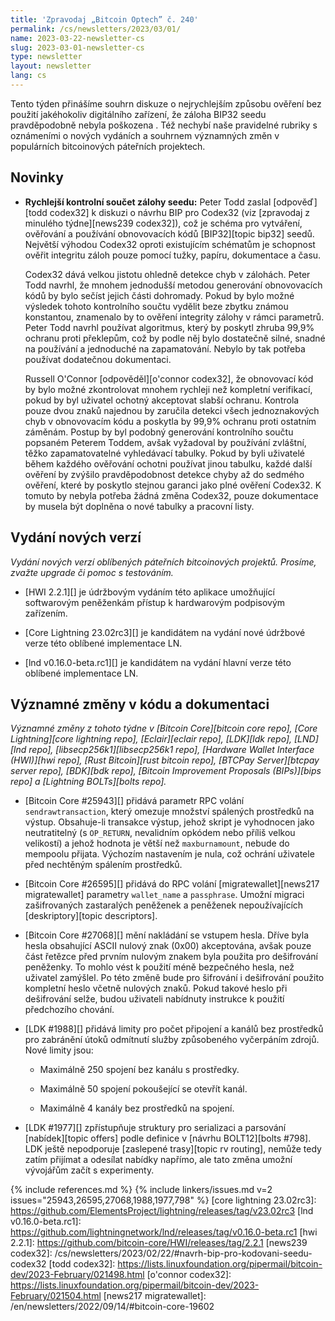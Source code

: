 ```yaml
---
title: 'Zpravodaj „Bitcoin Optech” č. 240'
permalink: /cs/newsletters/2023/03/01/
name: 2023-03-22-newsletter-cs
slug: 2023-03-01-newsletter-cs
type: newsletter
layout: newsletter
lang: cs
---
```

Tento týden přinášíme souhrn diskuze o nejrychlejším způsobu ověření bez
použití jakéhokoliv digitálního zařízení, že záloha BIP32 seedu pravděpodobně
nebyla poškozena . Též nechybí naše pravidelné rubriky s oznámeními
o nových vydáních a souhrnem významných změn v populárních bitcoinových
páteřních projektech.

## Novinky

- **Rychlejší kontrolní součet zálohy seedu:** Peter Todd zaslal
  [odpověď][todd codex32] k diskuzi o návrhu BIP pro Codex32 (viz
  [zpravodaj z minulého týdne][news239 codex32]), což je schéma
  pro vytváření, ověřování a používání obnovovacích kódů [BIP32][topic bip32]
  seedů. Největší výhodou Codex32 oproti existujícím schématům je schopnost
  ověřit integritu záloh pouze pomocí tužky, papíru, dokumentace a
  času.

  Codex32 dává velkou jistotu ohledně detekce chyb v zálohách. Peter Todd
  navrhl, že mnohem jednodušší metodou generování obnovovacích kódů by bylo
  sečíst jejich části dohromady. Pokud by bylo možné výsledek tohoto kontrolního
  součtu vydělit beze zbytku známou konstantou, znamenalo by to ověření
  integrity zálohy v rámci parametrů. Peter Todd navrhl používat algoritmus,
  který by poskytl zhruba 99,9% ochranu proti překlepům, což by podle něj
  bylo dostatečně silné, snadné na používání a jednoduché na zapamatování.
  Nebylo by tak potřeba používat dodatečnou dokumentaci.

  Russell O'Connor [odpověděl][o'connor codex32], že obnovovací
  kód by bylo možné zkontrolovat mnohem rychleji než kompletní verifikací,
  pokud by byl uživatel ochotný akceptovat slabší ochranu. Kontrola pouze
  dvou znaků najednou by zaručila detekci všech jednoznakových chyb v
  obnovovacím kódu a poskytla by 99,9% ochranu proti ostatním záměnám.
  Postup by byl podobný generování kontrolního součtu popsaném Peterem
  Toddem, avšak vyžadoval by používání zvláštní, těžko zapamatovatelné
  vyhledávací tabulky. Pokud by byli uživatelé během každého ověřování
  ochotni používat jinou tabulku, každé další ověření by zvýšilo pravděpodobnost
  detekce chyby až do sedmého ověření, které by poskytlo stejnou garanci
  jako plné ověření Codex32. K tomuto by nebyla potřeba žádná změna Codex32,
  pouze dokumentace by musela být doplněna o nové tabulky a pracovní listy.

## Vydání nových verzí

*Vydání nových verzí oblíbených páteřních bitcoinových projektů. Prosíme,
zvažte upgrade či pomoc s testováním.*

- [HWI 2.2.1][] je údržbovým vydáním této aplikace umožňující softwarovým
  peněženkám přístup k hardwarovým podpisovým zařízením.

- [Core Lightning 23.02rc3][] je kandidátem na vydání nové údržbové verze
  této oblíbené implementace LN.

- [lnd v0.16.0-beta.rc1][] je kandidátem na vydání hlavní verze této oblíbené
  implementace LN.

## Významné změny v kódu a dokumentaci

*Významné změny z tohoto týdne v [Bitcoin Core][bitcoin core repo], [Core
Lightning][core lightning repo], [Eclair][eclair repo], [LDK][ldk repo],
[LND][lnd repo], [libsecp256k1][libsecp256k1 repo], [Hardware Wallet
Interface (HWI)][hwi repo], [Rust Bitcoin][rust bitcoin repo], [BTCPay
Server][btcpay server repo], [BDK][bdk repo], [Bitcoin Improvement
Proposals (BIPs)][bips repo] a [Lightning BOLTs][bolts repo].*

- [Bitcoin Core #25943][] přidává parametr RPC volání `sendrawtransaction`,
  který omezuje množství spálených prostředků na výstup. Obsahuje-li
  transakce výstup, jehož skript je vyhodnocen jako neutratitelný (s
  `OP_RETURN`, nevalidním opkódem nebo příliš velkou velikostí) a jehož
  hodnota je větší než `maxburnamount`, nebude do mempoolu přijata.
  Výchozím nastavením je nula, což ochrání uživatele před nechtěným
  spálením prostředků.

- [Bitcoin Core #26595][] přidává do RPC volání [migratewallet][news217
  migratewallet] parametry `wallet_name` a `passphrase`. Umožní
  migraci zašifrovaných zastaralých peněženek a peněženek nepoužívajících
  [deskriptory][topic descriptors].

- [Bitcoin Core #27068][] mění nakládání se vstupem hesla. Dříve byla hesla
  obsahující ASCII nulový znak (0x00) akceptována, avšak pouze část
  řetězce před prvním nulovým znakem byla použita pro dešifrování
  peněženky. To mohlo vést k použití méně bezpečného hesla, než uživatel
  zamýšlel. Po této změně bude pro šifrování i dešifrování použito
  kompletní heslo včetně nulových znaků. Pokud takové heslo při
  dešifrování selže, budou uživateli nabídnuty instrukce k použití
  předchozího chování.

- [LDK #1988][] přidává limity pro počet připojení a kanálů bez prostředků
  pro zabránění útoků odmítnutí služby způsobeného vyčerpáním zdrojů. Nové
  limity jsou:

    - Maximálně 250 spojení bez kanálu s prostředky.

    - Maximálně 50 spojení pokoušející se otevřít kanál.

    - Maximálně 4 kanály bez prostředků na spojení.

- [LDK #1977][] zpřístupňuje struktury pro serializaci a parsování
  [nabídek][topic offers] podle definice v [návrhu BOLT12][bolts #798].
  LDK ještě nepodporuje [zaslepené trasy][topic rv routing], nemůže tedy
  zatím přijímat a odesílat nabídky napřímo, ale tato změna umožní
  vývojářům začít s experimenty.

{% include references.md %}
{% include linkers/issues.md v=2 issues="25943,26595,27068,1988,1977,798" %}
[core lightning 23.02rc3]: https://github.com/ElementsProject/lightning/releases/tag/v23.02rc3
[lnd v0.16.0-beta.rc1]: https://github.com/lightningnetwork/lnd/releases/tag/v0.16.0-beta.rc1
[hwi 2.2.1]: https://github.com/bitcoin-core/HWI/releases/tag/2.2.1
[news239 codex32]: /cs/newsletters/2023/02/22/#navrh-bip-pro-kodovani-seedu-codex32
[todd codex32]: https://lists.linuxfoundation.org/pipermail/bitcoin-dev/2023-February/021498.html
[o'connor codex32]: https://lists.linuxfoundation.org/pipermail/bitcoin-dev/2023-February/021504.html
[news217 migratewallet]: /en/newsletters/2022/09/14/#bitcoin-core-19602
